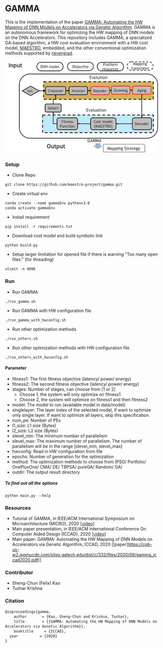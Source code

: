 # GAMMA #
This is the implementation of the paper [GAMMA: Automating the HW Mapping of DNN Models on
Accelerators via Genetic Algorithm](https://cpb-us-w2.wpmucdn.com/sites.gatech.edu/dist/c/332/files/2020/08/gamma_iccad2020.pdf). 
GAMMA is an autonomous framework for optimizing the HW mapping of DNN models on the DNN Accelerators. This repository includes GAMMA, 
a specialized GA-based algorithm, a HW cost evaluation environment with a HW cost model, [MAESTRO](http://maestro.ece.gatech.edu/), embedded, 
and the other conventional optimization methods supported by [nevergrad](https://github.com/facebookresearch/nevergrad).

![GAMMA Framework](./others/gamma.jpg)


### Setup ###
* Clone Repo
```
git clone https://github.com/maestro-project/gamma.git
```
* Create virtual env
```
conda create --name gammaEnv python=3.6
conda activate gammaEnv
```
* Install requirement
```
pip install -r requirements.txt
```

* Download cost model and build symbolic link
```
python build.py
```

* Setup larger limitation for opened file if there is warning "Too many open files." (for threading)
```
ulimit -n 4096
```

### Run ###
* Run GAMMA
```
./run_gamma.sh
```
* Run GAMMA with HW configuration file
```
./run_gamma_with_hwconfig.sh
```
* Run other optimization methods
```
./run_others.sh
```
* Run other optimization methods with HW configuration file
```
./run_others_with_hwconfig.sh
```

#### Parameter ####
* fitness1: The first fitness objective (latency/ power/ energy)
* fitness2: The second fitness objective (latency/ power/ energy)
* stages: Number of stages, can choose from [1 or 2]
    * Choose 1, the system will only optimize on fitness1
    * Choose 2, the system will optimize on fitness1 and then fitness2 
* model: The model to run (available model in data/model)
* singlelayer: The layer index of the selected model, if want to optimize only single layer. If want to optimize all layers, skip this specification.
* num_pe: Number of PEs
* l1_size: L1 size (Bytes)
* l2_size: L2 size (Bytes)
* slevel_min: The minimum number of parallelism
* slevel_max: The maximum number of parallelism. The number of parallelism will be in the range [slevel_min, slevel_max]
* hwconfig: Read in HW configuration from file
* epochs: Number of generation for the optimization
* method: The optimization methods to choose from (PSO/ Portfolio/ OnePlusOne/ CMA/ DE/ TBPSA/ pureGA/ Random/ GA)
* outdir: The output result directory

##### To find out all the options
```
python main.py --help
```
### Resources
* Tutorial of GAMMA, in IEEE/ACM International Symposium on Microarchitecture (MICRO), 2020 [[video](https://www.youtube.com/watch?v=gfBFRBbcA10)]
* Main paper presentation, in IEEE/ACM International Conference On Computer Aided Design (ICCAD), 2020 [[video](https://www.youtube.com/watch?v=Q7oJBJmVbGw)] 
* Main paper: GAMMA: Automating the HW Mapping of DNN Models on Accelerators via Genetic Algorithm, ICCAD, 2020 [[paper]https://cpb-us-w2.wpmucdn.com/sites.gatech.edu/dist/c/332/files/2020/08/gamma_iccad2020.pdf)]

### Contributor ###
* Sheng-Chun (Felix) Kao
* Tushar Krishna

### Citation ###
```
@inproceedings{gamma,
    author       = {Kao, Sheng-Chun and Krishna, Tushar},
    title        = {{GAMMA: Automating the HW Mapping of DNN Models on Accelerators via Genetic Algorithm}},
    booktitle     = {ICCAD},
  year          = {2020}
}
```